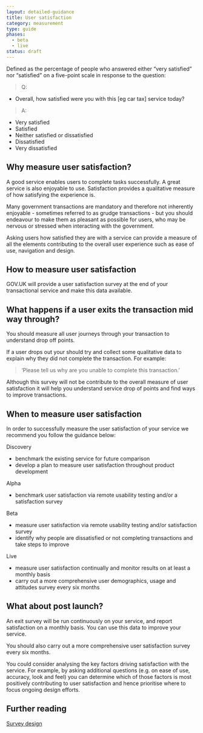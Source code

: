 ```yaml
---
layout: detailed-guidance
title: User satisfaction
category: measurement
type: guide
phases:
  - beta
  - live
status: draft
---
```


Defined as the percentage of people who answered either “very satisfied” nor “satisfied” on a five-point scale in response to the question:

> Q:

* Overall, how satisfied were you with this [eg car tax] service today?

> A:
* Very satisfied
* Satisfied
* Neither satisfied or dissatisfied
* Dissatisfied
* Very dissatisfied

## Why measure user satisfaction?

A good service enables users to complete tasks successfully. A great service is also enjoyable to use. Satisfaction provides a qualitative measure of how satisfying the experience is.

Many government transactions are mandatory and therefore not inherently enjoyable - sometimes referred to as grudge transactions - but you should endeavour to make them as pleasant as possible for users, who may be nervous or stressed when interacting with the government.

Asking users how satisfied they are with a service can provide a measure of all the elements contributing to the overall user experience such as ease of use, navigation and design.

## How to measure user satisfaction

GOV.UK will provide a user satisfaction survey at the end of your transactional service and make this data available.

## What happens if a user exits the transaction mid way through?

You should measure all user journeys through your transaction to understand drop off points.

If a user drops out your should try and collect some qualitative data to explain why they did not complete the transaction. For example:

> ‘Please tell us why are you unable to complete this transaction.’

Although this survey will not be contribute to the overall measure of user satisfaction it will help you understand service drop of points and find ways to improve transactions.

## When to measure user satisfaction

In order to successfully measure the user satisfaction of your service we recommend you follow the guidance below:

Discovery

* benchmark the existing service for future comparison
* develop a plan to measure user satisfaction throughout product development

Alpha

* benchmark user satisfaction via remote usability testing and/or a satisfaction survey

Beta

* measure user satisfaction via remote usability testing and/or satisfaction survey
* identify why people are dissatisfied or not completing transactions and take steps to improve

Live

* measure user satisfaction continually and monitor results on at least a monthly basis
* carry out a more comprehensive user demographics, usage and attitudes survey every six months


## What about post launch?

An exit survey will be run continuously on your service, and report satisfaction on a monthly basis. You can use this data to improve your service.

You should also carry out a more comprehensive user satisfaction survey every six months.

You could consider analysing the key factors driving satisfaction with the service. For example, by asking additional questions (e.g. on ease of use, accuracy, look and feel) you can determine which of those factors is most positively contributing to user satisfaction and hence prioritise where to focus ongoing design efforts.

## Further reading
[Survey design](/users/user-research/surveydesign.html)
